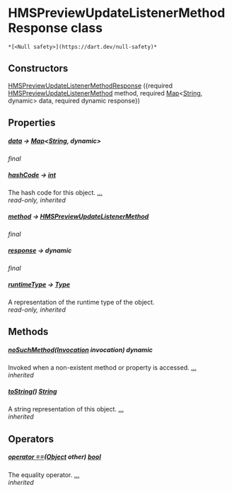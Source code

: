 


# HMSPreviewUpdateListenerMethodResponse class






    *[<Null safety>](https://dart.dev/null-safety)*






## Constructors

[HMSPreviewUpdateListenerMethodResponse](../model_platform_method_response/HMSPreviewUpdateListenerMethodResponse/HMSPreviewUpdateListenerMethodResponse.md) ({required [HMSPreviewUpdateListenerMethod](../enum_hms_preview_update_listener_method/HMSPreviewUpdateListenerMethod-class.md) method, required [Map](https://api.flutter.dev/flutter/dart-core/Map-class.html)&lt;[String](https://api.flutter.dev/flutter/dart-core/String-class.html), dynamic> data, required dynamic response})

    


## Properties

##### [data](../model_platform_method_response/HMSPreviewUpdateListenerMethodResponse/data.md) &#8594; [Map](https://api.flutter.dev/flutter/dart-core/Map-class.html)&lt;[String](https://api.flutter.dev/flutter/dart-core/String-class.html), dynamic>



   
_final_



##### [hashCode](https://api.flutter.dev/flutter/dart-core/Object/hashCode.html) &#8594; [int](https://api.flutter.dev/flutter/dart-core/int-class.html)



The hash code for this object. [...](https://api.flutter.dev/flutter/dart-core/Object/hashCode.html)  
_read-only, inherited_



##### [method](../model_platform_method_response/HMSPreviewUpdateListenerMethodResponse/method.md) &#8594; [HMSPreviewUpdateListenerMethod](../enum_hms_preview_update_listener_method/HMSPreviewUpdateListenerMethod-class.md)



   
_final_



##### [response](../model_platform_method_response/HMSPreviewUpdateListenerMethodResponse/response.md) &#8594; dynamic



   
_final_



##### [runtimeType](https://api.flutter.dev/flutter/dart-core/Object/runtimeType.html) &#8594; [Type](https://api.flutter.dev/flutter/dart-core/Type-class.html)



A representation of the runtime type of the object.   
_read-only, inherited_




## Methods

##### [noSuchMethod](https://api.flutter.dev/flutter/dart-core/Object/noSuchMethod.html)([Invocation](https://api.flutter.dev/flutter/dart-core/Invocation-class.html) invocation) dynamic



Invoked when a non-existent method or property is accessed. [...](https://api.flutter.dev/flutter/dart-core/Object/noSuchMethod.html)  
_inherited_



##### [toString](https://api.flutter.dev/flutter/dart-core/Object/toString.html)() [String](https://api.flutter.dev/flutter/dart-core/String-class.html)



A string representation of this object. [...](https://api.flutter.dev/flutter/dart-core/Object/toString.html)  
_inherited_




## Operators

##### [operator ==](https://api.flutter.dev/flutter/dart-core/Object/operator_equals.html)([Object](https://api.flutter.dev/flutter/dart-core/Object-class.html) other) [bool](https://api.flutter.dev/flutter/dart-core/bool-class.html)



The equality operator. [...](https://api.flutter.dev/flutter/dart-core/Object/operator_equals.html)  
_inherited_











